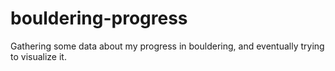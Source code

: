 # bouldering-progress

Gathering some data about my progress in bouldering, and eventually trying to visualize it.

